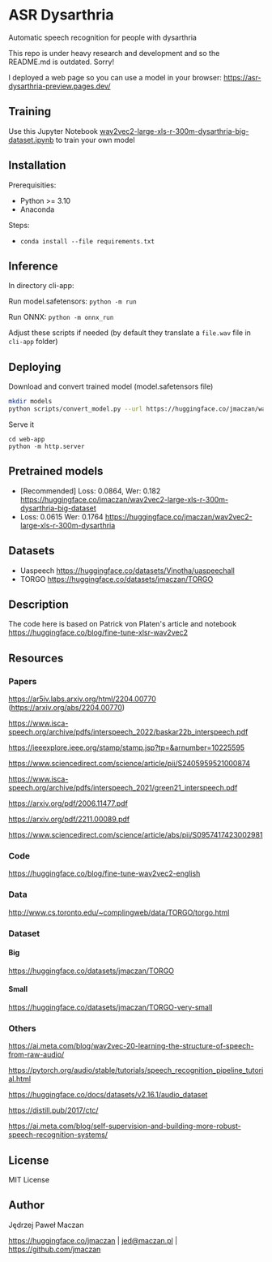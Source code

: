 # ASR Dysarthria

Automatic speech recognition for people with dysarthria

This repo is under heavy research and development and so the README.md is outdated. Sorry!

I deployed a web page so you can use a model in your browser: https://asr-dysarthria-preview.pages.dev/

## Training

Use this Jupyter Notebook [wav2vec2-large-xls-r-300m-dysarthria-big-dataset.ipynb](wav2vec2-large-xls-r-300m-dysarthria-big-dataset.ipynb) to train your own model

## Installation

Prerequisities:

- Python >= 3.10
- Anaconda

Steps:

- `conda install --file requirements.txt`

## Inference

In directory cli-app:

Run model.safetensors: `python -m run`

Run ONNX: `python -m onnx_run`

Adjust these scripts if needed (by default they translate a `file.wav` file in `cli-app` folder)

## Deploying

Download and convert trained model (model.safetensors file)

```sh
mkdir models
python scripts/convert_model.py --url https://huggingface.co/jmaczan/wav2vec2-large-xls-r-300m-dysarthria-big-dataset/resolve/main/model.safetensors --output models
```

Serve it

```
cd web-app
python -m http.server
```

## Pretrained models

- [Recommended] Loss: 0.0864, Wer: 0.182 https://huggingface.co/jmaczan/wav2vec2-large-xls-r-300m-dysarthria-big-dataset
- Loss: 0.0615 Wer: 0.1764 https://huggingface.co/jmaczan/wav2vec2-large-xls-r-300m-dysarthria

## Datasets

- Uaspeech https://huggingface.co/datasets/Vinotha/uaspeechall
- TORGO https://huggingface.co/datasets/jmaczan/TORGO

## Description

The code here is based on Patrick von Platen's article and notebook https://huggingface.co/blog/fine-tune-xlsr-wav2vec2

## Resources

### Papers

https://ar5iv.labs.arxiv.org/html/2204.00770 (https://arxiv.org/abs/2204.00770)

https://www.isca-speech.org/archive/pdfs/interspeech_2022/baskar22b_interspeech.pdf

https://ieeexplore.ieee.org/stamp/stamp.jsp?tp=&arnumber=10225595

https://www.sciencedirect.com/science/article/pii/S2405959521000874

https://www.isca-speech.org/archive/pdfs/interspeech_2021/green21_interspeech.pdf

https://arxiv.org/pdf/2006.11477.pdf

https://arxiv.org/pdf/2211.00089.pdf

https://www.sciencedirect.com/science/article/abs/pii/S0957417423002981

### Code

https://huggingface.co/blog/fine-tune-wav2vec2-english

### Data

http://www.cs.toronto.edu/~complingweb/data/TORGO/torgo.html

### Dataset

#### Big

https://huggingface.co/datasets/jmaczan/TORGO

#### Small

https://huggingface.co/datasets/jmaczan/TORGO-very-small

### Others

https://ai.meta.com/blog/wav2vec-20-learning-the-structure-of-speech-from-raw-audio/

https://pytorch.org/audio/stable/tutorials/speech_recognition_pipeline_tutorial.html

https://huggingface.co/docs/datasets/v2.16.1/audio_dataset

https://distill.pub/2017/ctc/

https://ai.meta.com/blog/self-supervision-and-building-more-robust-speech-recognition-systems/

## License

MIT License

## Author

Jędrzej Paweł Maczan

https://huggingface.co/jmaczan | jed@maczan.pl | https://github.com/jmaczan
